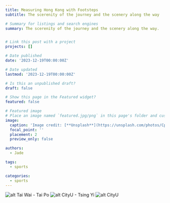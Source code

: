 ```yaml
---
title: Measuring Hong Kong with Footsteps
subtitle: The scerenity of the journey and the scenery along the way

# Summary for listings and search engines
summary: The scerenity of the journey and the scenery along the way.


# Link this post with a project
projects: []

# Date published
date: '2023-12-19T00:00:00Z'

# Date updated
lastmod: '2023-12-19T00:00:00Z'

# Is this an unpublished draft?
draft: false

# Show this page in the Featured widget?
featured: false

# Featured image
# Place an image named `featured.jpg/png` in this page's folder and customize its options here.
image:
  caption: 'Image credit: [**Unsplash**](https://unsplash.com/photos/CpkOjOcXdUY)'
  focal_point: ''
  placement: 2
  preview_only: false

authors:
  - Jade

tags:
  - sports

categories:
  - sports
---
```


<!-- ```python
import libr
print('hello')
``` -->
![alt Tai Wai - Tai Po](running1.jpg)
![alt CityU - Tsing Yi](running2.jpg)
![alt CityU](running3.jpg)
  <!-- < img src="running1.jpg" alt="image1">
  < img src="running2.jpg" alt="image2">
  < img src="running3.jpg" alt="image2"> -->

